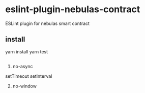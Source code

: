 # eslint-plugin-nebulas-contract
 ESLint plugin for nebulas smart contract

## install
yarn install
yarn test

##

1. no-async

setTimeout setInterval

2. no-window
    
